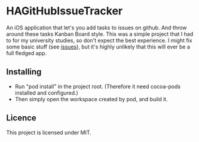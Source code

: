 HAGitHubIssueTracker
====================

An iOS application that let's you add tasks to issues on github. And throw around these tasks Kanban Board style.
This was a simple project that I had to for my university studies, so don't expect the best experience. I might fix some basic stuff (see [issues](https://github.com/hendricha/HAGithubIssueTracker/issues)), but it's highly unlikely that this will ever be a full fledged app.

Installing
----------
- Run "pod install" in the project root. (Therefore it need cocoa-pods installed and configured.)
- Then simply open the workspace created by pod, and build it.


Licence
-------
This project is licensed under MIT.
